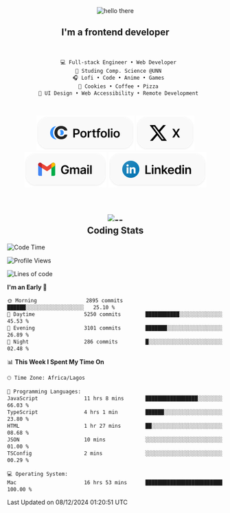 <div align="center">
  
  <img src="https://readme-typing-svg.demolab.com?font=Fira+Code&weight=600&size=24&duration=4000&pause=300&color=3291FF&center=true&vCenter=true&random=false&width=300&height=24&lines=Hey+There;Hola;Namaste;Aloha;Bonjour;Konnichiwa" alt="hello there" height="36" width="300" />
  <h2>I'm a frontend developer</h2>
  
</div>

<br/>

<div align="center">
  
  ```
    💻 Full-stack Engineer • Web Developer
    💼 Studing Comp. Science @UNN
    🎧 Lofi • Code • Anime • Games
    🍪 Cookies • Coffee • Pizza
    📖 UI Design • Web Accessibility • Remote Development
  ```

</div>

<br/>

<div align="center">

  [![portfolio](./assets/badge-portfolio.svg)](https://okoyecharles.com)
  [![X](./assets/badge-x.svg)](https://x.com/okoyecharlesk)
  [![mail](./assets/badge-mail.svg)](mailto:okoyecharles509@gmail.com)
  [![linkedin](./assets/badge-linkedin.svg)](https://linkedin.com/in/okoyecharles)
  
</div>

<br/>



<div align="center">

  <h2>
    <img src="https://media.giphy.com/media/UVG0BN8TOMKkPOJS6e/giphy.gif?cid=790b7611dhvp8dydhh4r22mjr73owy4d5zzlo7s5zyk60w8s&ep=v1_stickers_search&rid=giphy.gif&ct=s" alt="--" height="50" width="50" />
    <br/>
    Coding Stats
  </h2>
  
</div>

<!--START_SECTION:waka-->
![Code Time](http://img.shields.io/badge/Code%20Time-479%20hrs%2041%20mins-blue)

![Profile Views](http://img.shields.io/badge/Profile%20Views-0-blue)

![Lines of code](https://img.shields.io/badge/From%20Hello%20World%20I%27ve%20Written-8.6%20million%20lines%20of%20code-blue)

**I'm an Early 🐤** 

```text
🌞 Morning                2895 commits        ██████░░░░░░░░░░░░░░░░░░░   25.10 % 
🌆 Daytime                5250 commits        ███████████░░░░░░░░░░░░░░   45.53 % 
🌃 Evening                3101 commits        ███████░░░░░░░░░░░░░░░░░░   26.89 % 
🌙 Night                  286 commits         █░░░░░░░░░░░░░░░░░░░░░░░░   02.48 % 
```


📊 **This Week I Spent My Time On** 

```text
🕑︎ Time Zone: Africa/Lagos

💬 Programming Languages: 
JavaScript               11 hrs 8 mins       █████████████████░░░░░░░░   66.03 % 
TypeScript               4 hrs 1 min         ██████░░░░░░░░░░░░░░░░░░░   23.80 % 
HTML                     1 hr 27 mins        ██░░░░░░░░░░░░░░░░░░░░░░░   08.68 % 
JSON                     10 mins             ░░░░░░░░░░░░░░░░░░░░░░░░░   01.00 % 
TSConfig                 2 mins              ░░░░░░░░░░░░░░░░░░░░░░░░░   00.29 % 

💻 Operating System: 
Mac                      16 hrs 53 mins      █████████████████████████   100.00 % 
```


 Last Updated on 08/12/2024 01:20:51 UTC
<!--END_SECTION:waka-->
